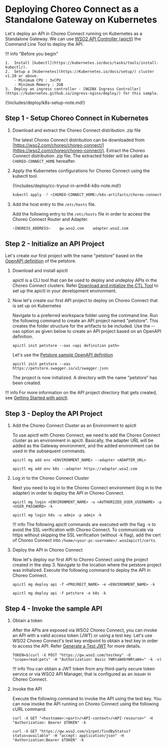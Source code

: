 # Deploying Choreo Connect as a Standalone Gateway on Kubernetes

Let's deploy an API in Choreo Connect running on Kubernetes as a Standalone Gateway. We can use [WSO2 API Controller (apictl)]({{base_path}}/reference/apictl/wso2-api-controller/) the Command Line Tool to deploy the API.

!!! info "Before you begin"

    1.  Install [kubectl](https://kubernetes.io/docs/tasks/tools/install-kubectl/).
    2.  Setup a [Kubernetes](https://Kubernetes.io/docs/setup/) cluster v1.20 or above.
        - Minimum CPU : 3vCPU
        - Minimum Memory : 2GB
    3.  Deploy an ingress controller - [NGINX Ingress Controller](https://kubernetes.github.io/ingress-nginx/deploy/) for this sample.

{!includes/deploy/k8s-setup-note.md!}

## Step 1 - Setup Choreo Connect in Kubernetes

1.  Download and extract the Choreo Connect distribution .zip file

    The latest Choreo Connect distribution can be downloaded from [https://wso2.com/choreo/choreo-connect/](https://wso2.com/choreo/choreo-connect/). Extract the Choreo Connect distribution .zip file. The extracted folder will be called as `CHOREO-CONNECT_HOME` hereafter.

2.  Apply the Kubernetes configurations for Choreo Connect using the kubectl tool.

     {!includes/deploy/cc-tryout-in-arm64-k8s-note.md!}

     ```bash
     kubectl apply -f <CHOREO-CONNECT_HOME>/k8s-artifacts/choreo-connect
     ```

3.  Add the host entry to the `/etc/hosts` file.

    Add the following entry to the `/etc/hosts` file in order to access the Choreo Connect Router and Adapter.

    ```sh
    <INGRESS_ADDRESS>    gw.wso2.com    adapter.wso2.com
    ```

## Step 2 - Initialize an API Project

Let's create our first project with the name "petstore" based on the [OpenAPI definition](https://petstore.swagger.io/v2/swagger.json) of the petstore.

1. Download and install apictl

    apictl is a CLI tool that can be used to deploy and undeploy APIs in the Choreo Connect clusters.
    Refer [Download and initialize the CTL Tool]({{base_path}}/install-and-setup/setup/api-controller/getting-started-with-wso2-api-controller/#download-and-initialize-the-ctl-tool)
    to set up the apictl in your development environment.
    
2. Now let's create our first API project to deploy on Choreo Connect that is set up on Kubernetes

    Navigate to a preferred workspace folder using the command line. Run the following command to create an API project named "petstore". This creates the folder structure for the artifacts to be included. Use the --oas option as given below to create an API project based on an OpenAPI definition.

    ```shell
    apictl init petstore --oas <api definition path>
    ```
    
    Let's use the [Petstore sample OpenAPI definition](https://petstore.swagger.io/)
    
    ```shell
    apictl init petstore --oas https://petstore.swagger.io/v2/swagger.json
    ```
    
    The project is now initialized. A directory with the name "petstore" has been created.

!!! info
    For more information on the API project directory that gets created, see [Getting Started with apictl]({{base_path}}/install-and-setup/setup/api-controller/getting-started-with-wso2-api-controller).

## Step 3 - Deploy the API Project

1. Add the Choreo Connect Cluster as an Environment to apictl

    To use apictl with Choreo Connect, we need to add the Choreo Connect cluster as an environment in apictl.
    Basically, the adapter URL will be added as the Gateway environment, and the added environment can be used in the subsequent commands.

    ``` shell tab="Format"
    apictl mg add env <ENVIRONMENT_NAME> --adapter <ADAPTER_URL>
    ```

    ``` shell tab="Example"
    apictl mg add env k8s --adapter https://adapter.wso2.com
    ```

2. Log in to the Choreo Connect Cluster

    Next you need to log in to the Choreo Connect environment (log in to the adapter) in order to deploy the API in Choreo Connect.

    ``` shell tab="Format"
    apictl mg login <ENVIRONMENT_NAME> -u <AUTHORIZED_USER_USERNAME> -p <USER_PASSWORD> -k
    ```

    ``` shell tab="Example"
    apictl mg login k8s -u admin -p admin -k
    ```

    !!! info
        The following apictl commands are executed with the flag `-k` to avoid the SSL verification with Choreo Connect. To communicate via https without skipping the SSL verification (without -k flag), add the cert of Choreo Connect into `/home/<your-pc-username>/.wso2apictl/certs`.

3. Deploy the API in Choreo Connect

    Now let's deploy our first API to Choreo Connect using the project created in the step 3.
    Navigate to the location where the petstore project was initialized. Execute the following command to deploy the API in Choreo Connect.

    ``` shell tab="Format"
    apictl mg deploy api -f <PROJRECT_NAME> -e <ENVIRONMENT_NAME> -k
    ```

    ``` shell tab="Example"
    apictl mg deploy api -f petstore -e k8s -k
    ```

## Step 4 - Invoke the sample API

1. Obtain a token

    After the APIs are exposed via WSO2 Choreo Connect, you can invoke an API with a valid access token (JWT) or using a test key. Let's use WSO2 Choreo Connect's test key endpoint to obtain a test key in order to access the API. Refer [Generate a Test JWT]({{base_path}}/deploy-and-publish/deploy-on-gateway/choreo-connect/security/generate-a-test-jwt) for more details.

    ``` shell tab="Sample Token"
    TOKEN=$(curl -X POST "https://gw.wso2.com/testkey" -d "scope=read:pets" -H "Authorization: Basic YWRtaW46YWRtaW4=" -k -v)
    ```

    !!! info
        You can obtain a JWT token from any third-party secure token service or via WSO2 API Manager, that is configured as an issuer in Choreo Connect.

2. Invoke the API

    Execute the following command to invoke the API using the test key. You can now invoke the API running on Choreo Connect using the following cURL command.

    ``` shell tab="Format"
    curl -X GET "<hostname>:<port>/<API-context>/<API-resource>" -H "Authorization: Bearer $TOKEN" -k
    ```

    ``` shell tab="Example"
    curl -X GET "https://gw.wso2.com/v2/pet/findByStatus?status=available" -H "accept: application/json" -H "Authorization:Bearer $TOKEN" -k
    ```
